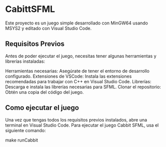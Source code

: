 #   CabittSFML

Este proyecto es un juego simple desarrollado con MinGW64 usando MSYS2 y editado con Visual Studio Code.

## Requisitos Previos

Antes de poder ejecutar el juego, necesitas tener algunas herramientas y librerías instaladas:

Herramientas necesarias: Asegúrate de tener el entorno de desarrollo configurado.
Extensiones de VSCode: Instala las extensiones recomendadas para trabajar con C++ en Visual Studio Code.
Librerías: Descarga e instala las librerías necesarias para SFML.
Clonar el repositorio: Obtén una copia del código del juego.

## Como ejecutar el juego

Una vez que tengas todos los requisitos previos instalados, abre una terminal en Visual Studio Code. Para ejecutar el juego Cabbit SFML, usa el siguiente comando:

make runCabbit
